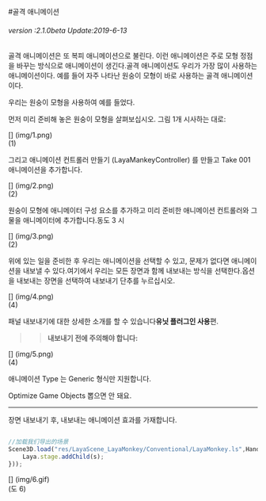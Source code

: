 #골격 애니메이션

###### *version :2.1.0beta   Update:2019-6-13*

골격 애니메이션은 또 복피 애니메이션으로 불린다. 이런 애니메이션은 주로 모형 정점을 바꾸는 방식으로 애니메이션이 생긴다.골격 애니메이션도 우리가 가장 많이 사용하는 애니메이션이다. 예를 들어 자주 나타난 원숭이 모형이 바로 사용하는 골격 애니메이션이다.

우리는 원숭이 모형을 사용하여 예를 들었다.

먼저 미리 준비해 놓은 원숭이 모형을 살펴보십시오. 그림 1개 시사하는 대로:

[] (img/1.png)<br>(1)

그리고 애니메이션 컨트롤러 만들기 (LayaMankeyController) 를 만들고 Take 001 애니메이션을 추가합니다.

[] (img/2.png)<br>(2)

원숭이 모형에 애니메이터 구성 요소를 추가하고 미리 준비한 애니메이션 컨트롤러와 그물을 애니메이터에 추가합니다.동도 3 시

[] (img/3.png)<br>(2)

위에 있는 일을 준비한 후 우리는 애니메이션을 선택할 수 있고, 문제가 없다면 애니메이션을 내보낼 수 있다.여기에서 우리는 모든 장면과 함께 내보내는 방식을 선택한다.옵션을 내보내는 장면을 선택하여 내보내기 단추를 누르십시오.

[] (img/4.png)<br>(4)

패널 내보내기에 대한 상세한 소개를 할 수 있습니다**유닛 플러그인 사용**편.

>>**내보내기 전에 주의해야 합니다:**

[] (img/5.png)<br>(4)

애니메이션 Type 는 Generic 형식만 지원합니다.

Optimize Game Objects 뽑으면 안 돼요.

--------

장면 내보내기 후, 내보내는 애니메이션 효과를 가재합니다.


```typescript

//加载我们导出的场景
Scene3D.load("res/LayaScene_LayaMonkey/Conventional/LayaMonkey.ls",Handler.create(this,function(s:Scene3D):void{
	Laya.stage.addChild(s);
}));
```


[] (img/6.gif)<br>(도 6)